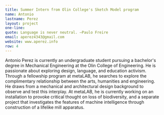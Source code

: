 ```yaml
---
title: Summer Intern from Olin College's Sketch Model program
name: Antonio
lastname: Perez
layout: project
one-line: 
quote: Language is never neutral. —Paulo Freire
email: aperez4343@gmail.com
website: www.aperez.info
row: 4
---
```


Antonio Perez is currently an undergraduate student pursuing a bachelor's degree in Mechanical Engineering at the Olin College of Engineering. He is passionate about exploring design, language, and education activism. Through a fellowship program at metaLAB, he searches to explore the complimentary relationship between the arts, humanities and engineering. He draws from a mechanical and architectural design background to observe and test this interplay. At metaLAB, he is currently working on an installation to provoke critical thought on loss of biodiversity, and a separate project that investigates the features of machine intelligence through construction of a lifelike mill apparatus.